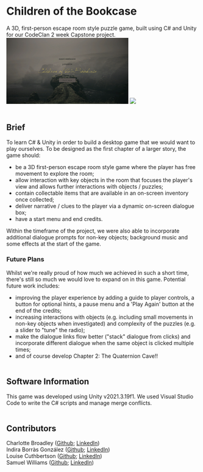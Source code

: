 # Children of the Bookcase

A 3D, first-person escape room style puzzle game, built using C# and Unity for our CodeClan 2 week Capstone project.
<br>
<img src="images/startScreen.png" width=320 />
<img src="images/room.png" width=320 />
<br><br>

## Brief
To learn C# & Unity in order to build a desktop game that we would want to play ourselves. To be designed as the first chapter of a larger story, the game should:
- be a 3D first-person escape room style game where the player has free movement to explore the room;
- allow interaction with key objects in the room that focuses the player's view and allows further interactions with objects / puzzles;
- contain collectable items that are available in an on-screen inventory once collected;
- deliver narrative / clues to the player via a dynamic on-screen dialogue box;
- have a start menu and end credits.

Within the timeframe of the project, we were also able to incorporate additional dialogue prompts for non-key objects; background music and some effects at the start of the game.
<br>

### Future Plans
Whilst we're really proud of how much we achieved in such a short time, there's still so much we would love to expand on in this game. Potential future work includes:
- improving the player experience by adding a guide to player controls, a button for optional hints, a pause menu and a 'Play Again' button at the end of the credits;
- increasing interactions with objects (e.g. including small movements in non-key objects when investigated) and complexity of the puzzles (e.g. a slider to "tune" the radio);
- make the dialogue links flow better ("stack" dialogue from clicks) and incorporate different dialogue when the same object is clicked multiple times;
- and of course develop Chapter 2: The Quaternion Cave!!
<br><br>

<!-- ## Play the Game
The game can be played at [Unity Play](https://play.unity.com/).
<br>
If you would prefer to download the game to play it, you can clone this repository and, within the play_game folder, open either the windows or mac build depending on your operating system.
<br>

### Controls
W,A,S,D or Arrow keys: Move forward, left, back, right respectively. <br>
Space bar: Jump. <br>
Mouse movement: In main room, cursor is locked and movement makes the player look around. When focused on a specific object, cursor is not locked and can be freely moved to investigate objects in view. <br>
Left mouse click: Investigate an object, including selecting an object from the inventory. Note, whem the player has free movement the cursor is locked to the white reticle in the centre of the screen. <br>
Right mouse click: Will auto-complete any dialogue currently being output.
<br><br> -->

## Software Information
This game was developed using Unity v2021.3.19f1. We used Visual Studio Code to write the C# scripts and manage merge conflicts.
<br><br>

## Contributors
Charlotte Broadley ([Github](https://github.com/charbroadley); [LinkedIn](https://www.linkedin.com/in/charbroadley/))   
Indira Borràs González ([Github](https://github.com/Laufley); [LinkedIn](https://www.linkedin.com/in/indira-borras/))   
Louise Cuthbertson ([Github](https://github.com/louise3112); [LinkedIn](https://linkedin.com/in/louise3112/))   
Samuel Williams ([Github](https://github.com/samuel-williams-ed); [LinkedIn](https://www.linkedin.com/in/samuel-williams-ed/))   

